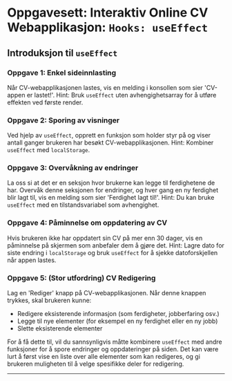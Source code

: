 # Oppgavesett: Interaktiv Online CV Webapplikasjon: `Hooks: useEffect`

## Introduksjon til `useEffect`

### **Oppgave 1: Enkel sideinnlasting**
Når CV-webapplikasjonen lastes, vis en melding i konsollen som sier 'CV-appen er lastet!'. Hint: Bruk `useEffect` uten avhengighetsarray for å utføre effekten ved første render.

### **Oppgave 2: Sporing av visninger**
Ved hjelp av `useEffect`, opprett en funksjon som holder styr på og viser antall ganger brukeren har besøkt CV-webapplikasjonen. Hint: Kombiner `useEffect` med `localStorage`.

### **Oppgave 3: Overvåkning av endringer**
La oss si at det er en seksjon hvor brukerne kan legge til ferdighetene de har. Overvåk denne seksjonen for endringer, og hver gang en ny ferdighet blir lagt til, vis en melding som sier 'Ferdighet lagt til!'. Hint: Du kan bruke `useEffect` med en tilstandsvariabel som avhengighet.

### **Oppgave 4: Påminnelse om oppdatering av CV**
Hvis brukeren ikke har oppdatert sin CV på mer enn 30 dager, vis en påminnelse på skjermen som anbefaler dem å gjøre det. Hint: Lagre dato for siste endring i `localStorage` og bruk `useEffect` for å sjekke datoforskjellen når appen lastes.

### **Oppgave 5: (Stor utfordring) CV Redigering**
Lag en 'Rediger' knapp på CV-webapplikasjonen. Når denne knappen trykkes, skal brukeren kunne:

- Redigere eksisterende informasjon (som ferdigheter, jobberfaring osv.)
- Legge til nye elementer (for eksempel en ny ferdighet eller en ny jobb)
- Slette eksisterende elementer

For å få dette til, vil du sannsynligvis måtte kombinere `useEffect` med andre funksjoner for å spore endringer og oppdateringer på siden. Det kan være lurt å først vise en liste over alle elementer som kan redigeres, og gi brukeren muligheten til å velge spesifikke deler for redigering.

---